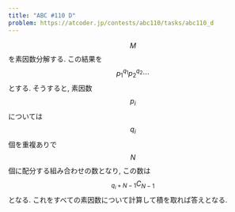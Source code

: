 ```yaml
---
title: "ABC #110 D"
problem: https://atcoder.jp/contests/abc110/tasks/abc110_d
---
```

$$ M $$ を素因数分解する. この結果を $$ p_1^{q_1}p_2^{q_2}\cdots $$ とする. そうすると, 素因数 $$ p_i $$ については $$ q_i $$ 個を重複ありで $$ N $$ 個に配分する組み合わせの数となり, この数は $$ {}_{q_i+N-1}C_{N-1} $$ となる. これをすべての素因数について計算して積を取れば答えとなる.
